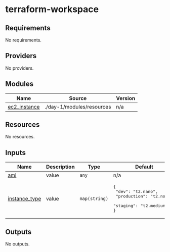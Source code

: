 # terraform-workspace
<!-- BEGIN_TF_DOCS -->
## Requirements

No requirements.

## Providers

No providers.

## Modules

| Name | Source | Version |
|------|--------|---------|
| <a name="module_ec2_instance"></a> [ec2\_instance](#module\_ec2\_instance) | ./day-1/modules/resources | n/a |

## Resources

No resources.

## Inputs

| Name | Description | Type | Default | Required |
|------|-------------|------|---------|:--------:|
| <a name="input_ami"></a> [ami](#input\_ami) | value | `any` | n/a | yes |
| <a name="input_instance_type"></a> [instance\_type](#input\_instance\_type) | value | `map(string)` | <pre>{<br/>  "dev": "t2.nano",<br/>  "production": "t2.nano",<br/>  "staging": "t2.medium"<br/>}</pre> | no |

## Outputs

No outputs.
<!-- END_TF_DOCS -->